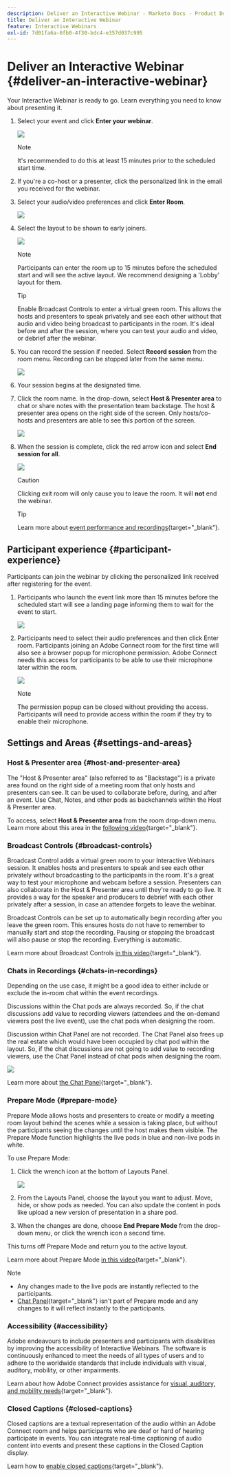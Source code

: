 ```yaml
---
description: Deliver an Interactive Webinar - Marketo Docs - Product Documentation
title: Deliver an Interactive Webinar
feature: Interactive Webinars
exl-id: 7d01fa6a-6fb0-4f30-bdc4-e357d037c995
---
```

# Deliver an Interactive Webinar {#deliver-an-interactive-webinar}

Your Interactive Webinar is ready to go. Learn everything you need to know about presenting it.

1. Select your event and click **Enter your webinar**.

   ![](assets/deliver-an-interactive-webinar-1.png)
 
   >[!NOTE]
   >
   >It's recommended to do this at least 15 minutes prior to the scheduled start time.

1. If you're a co-host or a presenter, click the personalized link in the email you received for the webinar.

1. Select your audio/video preferences and click **Enter Room**.

   ![](assets/deliver-an-interactive-webinar-2.png)

1. Select the layout to be shown to early joiners.

   ![](assets/deliver-an-interactive-webinar-3.png)

   >[!NOTE]
   >
   >Participants can enter the room up to 15 minutes before the scheduled start and will see the active layout. We recommend designing a 'Lobby' layout for them.
 
   >[!TIP]
   >
   >Enable Broadcast Controls to enter a virtual green room. This allows the hosts and presenters to speak privately and see each other without that audio and video being broadcast to participants in the room. It's ideal before and after the session, where you can test your audio and video, or debrief after the webinar.

1. You can record the session if needed. Select **Record session** from the room menu. Recording can be stopped later from the same menu.

   ![](assets/deliver-an-interactive-webinar-4.png)

1. Your session begins at the designated time.

1. Click the room name. In the drop-down, select **Host & Presenter area** to chat or share notes with the presentation team backstage. The host & presenter area opens on the right side of the screen. Only hosts/co-hosts and presenters are able to see this portion of the screen.

   ![](assets/deliver-an-interactive-webinar-5.png)

1. When the session is complete, click the red arrow icon and select **End session for all**.

   ![](assets/deliver-an-interactive-webinar-6.png)

   >[!CAUTION]
   >
   >Clicking exit room will only cause you to leave the room. It will **not** end the webinar.

   >[!TIP]
   >
   >Learn more about [event performance and recordings](/help/marketo/product-docs/demand-generation/events/interactive-webinars/event-workflows.md){target="_blank"}.

## Participant experience {#participant-experience}

Participants can join the webinar by clicking the personalized link received after registering for the event.

1. Participants who launch the event link more than 15 minutes before the scheduled start will see a landing page informing them to wait for the event to start.

   ![](assets/deliver-an-interactive-webinar-7.png)

1. Participants need to select their audio preferences and then click Enter room. Participants joining an Adobe Connect room for the first time will also see a browser popup for microphone permission. Adobe Connect needs this access for participants to be able to use their microphone later within the room.

   ![](assets/deliver-an-interactive-webinar-8.png)

   >[!NOTE]
   >
   >The permission popup can be closed without providing the access. Participants will need to provide access within the room if they try to enable their microphone.

## Settings and Areas {#settings-and-areas}

### Host & Presenter area {#host-and-presenter-area}

The "Host & Presenter area" (also referred to as "Backstage") is a private area found on the right side of a meeting room that only hosts and presenters can see. It can be used to collaborate before, during, and after an event. Use Chat, Notes, and other pods as backchannels within the Host & Presenter area.

To access, select **Host & Presenter area** from the room drop-down menu. Learn more about this area in the [following video](https://www.youtube.com/watch?v=11GkcvIUttY){target="_blank"}.

### Broadcast Controls {#broadcast-controls}

Broadcast Control adds a virtual green room to your Interactive Webinars session. It enables hosts and presenters to speak and see each other privately without broadcasting to the participants in the room. It's a great way to test your microphone and webcam before a session. Presenters can also collaborate in the Host & Presenter area until they're ready to go live. It provides a way for the speaker and producers to debrief with each other privately after a session, in case an attendee forgets to leave the webinar.

Broadcast Controls can be set up to automatically begin recording after you leave the green room. This ensures hosts do not have to remember to manually start and stop the recording. Pausing or stopping the broadcast will also pause or stop the recording. Everything is automatic.

Learn more about Broadcast Controls [in this video](https://www.youtube.com/watch?v=TcoCeEJoyjg){target="_blank"}.

### Chats in Recordings {#chats-in-recordings}

Depending on the use case, it might be a good idea to either include or exclude the in-room chat within the event recordings.

Discussions within the Chat pods are always recorded. So, if the chat discussions add value to recording viewers (attendees and the on-demand viewers post the live event), use the chat pods when designing the room.

Discussion within Chat Panel are not recorded. The Chat Panel also frees up the real estate which would have been occupied by chat pod within the layout. So, if the chat discussions are not going to add value to recording viewers, use the Chat Panel instead of chat pods when designing the room.

   ![](assets/deliver-an-interactive-webinar-9.png)

Learn more about [the Chat Panel](https://helpx.adobe.com/adobe-connect/using/notes-chat-q-a-polls.html#chat_panel){target="_blank"}.

### Prepare Mode {#prepare-mode}

Prepare Mode allows hosts and presenters to create or modify a meeting room layout behind the scenes while a session is taking place, but without the participants seeing the changes until the host makes them visible. The Prepare Mode function highlights the live pods in blue and non-live pods in white.

To use Prepare Mode:

1. Click the wrench icon at the bottom of Layouts Panel.

   ![](assets/deliver-an-interactive-webinar-10.png)

1. From the Layouts Panel, choose the layout you want to adjust. Move, hide, or show pods as needed. You can also update the content in pods like upload a new version of presentation in a share pod.

1. When the changes are done, choose **End Prepare Mode** from the drop-down menu, or click the wrench icon a second time.

This turns off Prepare Mode and return you to the active layout.

Learn more about Prepare Mode [in this video](https://www.youtube.com/watch?v=kUya84sx-E4){target="_blank"}.

>[!NOTE]
>
>* Any changes made to the live pods are instantly reflected to the participants.
>* [Chat Panel](https://helpx.adobe.com/adobe-connect/using/notes-chat-q-a-polls.html#chat_panel){target="_blank"} isn't part of Prepare mode and any changes to it will reflect instantly to the participants.

### Accessibility {#accessibility}

Adobe endeavours to include presenters and participants with disabilities by improving the accessibility of Interactive Webinars. The software is continuously enhanced to meet the needs of all types of users and to adhere to the worldwide standards that include individuals with visual, auditory, mobility, or other impairments.

Learn about how Adobe Connect provides assistance for [visual, auditory, and mobility needs](https://helpx.adobe.com/adobe-connect/using/accessibility-features.html){target="_blank"}.

### Closed Captions {#closed-captions}

Closed captions are a textual representation of the audio within an Adobe Connect room and helps participants who are deaf or hard of hearing participate in events. You can integrate real-time captioning of audio content into events and present these captions in the Closed Caption display.

Learn how to [enable closed captions](https://helpx.adobe.com/adobe-connect/using/closed-captioning-html-client.html){target="_blank"}.
